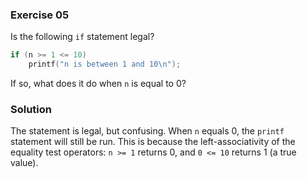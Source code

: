 ### Exercise 05

Is the following `if` statement legal?

```c
if (n >= 1 <= 10)
    printf("n is between 1 and 10\n");
```

If so, what does it do when `n` is equal to 0?

### Solution

The statement is legal, but confusing. When `n` equals 0, the `printf` statement
will still be run. This is because the left-associativity of the equality test
operators: `n >= 1` returns 0, and `0 <= 10` returns 1 (a true value).

